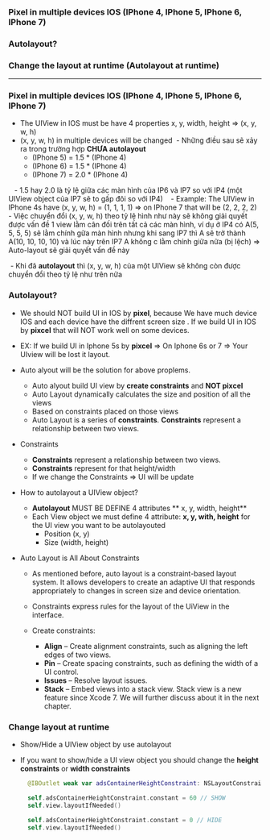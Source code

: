 ### Pixel in multiple devices IOS (IPhone 4, IPhone 5, IPhone 6, IPhone 7)
### Autolayout?
### Change the layout at runtime (Autolayout at runtime)

--------------------------------------------------------


### Pixel in multiple devices IOS (IPhone 4, IPhone 5, IPhone 6, IPhone 7)
  - The UIView in IOS must be have 4 properties x, y, width, height => (x, y, w, h)
  - (x, y, w, h) in multiple devices will be changed
  - Những điều sau sẽ xảy ra trong trường hợp **CHƯA autolayout**
    - (IPhone 5) = 1.5 * (IPhone 4)
    - (IPhone 6) = 1.5 * (IPhone 4)
    - (IPhone 7) = 2.0 * (IPhone 4)
    
    - 1.5 hay 2.0 là tỷ lệ giữa các màn hình của IP6 và IP7 so với IP4 (một UIView object của IP7 sẽ to gấp đôi so với IP4)
    - Example: The UIView in IPhone 4s have (x, y, w, h) = (1, 1, 1, 1) => on IPhone 7 that will be (2, 2, 2, 2)
    - Việc chuyển đổi (x, y, w, h) theo tỷ lệ hình như này sẽ không giải quyết được vấn đề 1 view lằm cân đối trên tất cả các màn hình, ví dụ ở IP4 có A(5, 5, 5, 5) sẽ lằm chính gữa màn hình nhưng khi sang IP7 thì A sẽ trở thành A(10, 10, 10, 10) và lúc này trên IP7 A không c lằm chính giữa nữa (bị lệch) => Auto-layout sẽ giải quyết vấn đề này
    
  - Khi đã **autolayout** thì (x, y, w, h) của một UIView sẽ không còn được chuyển đổi theo tỷ lệ như trên nữa
  
### Autolayout?
 - We should NOT build UI in IOS by **pixel**, because We have much device IOS and each device have the diffrent screen size . If we build UI in IOS by **pixcel** that will NOT work well on some devices.
   
 - EX: If we build UI in Iphone 5s by **pixcel** => On Iphone 6s or 7 => Your UIview will be lost it layout.
   
 - Auto alyout will be the solution for above proplems.
   - Auto alyout build UI view by **create constraints** and **NOT pixcel**
   - Auto Layout dynamically calculates the size and position of all the views
   - Based on constraints placed on those views
   - Auto Layout is a series of **constraints**. **Constraints** represent a relationship between two views.
   
 - Constraints
   - **Constraints** represent a relationship between two views.
   - **Constraints** represent for that height/width
   - If we change the Constraints => UI will be update

 - How to autolayout a UIView object?
   - **Autolayout** MUST BE DEFINE 4 attributes ** x, y, width, height**
   - Each View object we must define 4 attribute: **x, y, with, height** for the UI view you want to be autolayouted
     - Position (x, y)
     - Size (width, height)
     
- Auto Layout is All About Constraints
   - As mentioned before, auto layout is a constraint-based layout system. It allows developers to create an adaptive UI that responds appropriately to changes in screen size and device orientation.
   - Constraints express rules for the layout of the UiView in the interface.
  
   - Create constraints: 
        - **Align** – Create alignment constraints, such as aligning the left edges of two views.
        - **Pin** – Create spacing constraints, such as defining the width of a UI control.
        - **Issues** – Resolve layout issues.
        - **Stack** – Embed views into a stack view. Stack view is a new feature since Xcode 7. We will further discuss about it in the next chapter.
    
### Change layout at runtime
  - Show/Hide a UIView object by use autolayout
  - If you want to show/hide a UI view object you should change the **height constraints** or **width constraints**
  
    ```swift
      @IBOutlet weak var adsContainerHeightConstraint: NSLayoutConstraint!

      self.adsContainerHeightConstraint.constant = 60 // SHOW
      self.view.layoutIfNeeded()

      self.adsContainerHeightConstraint.constant = 0 // HIDE
      self.view.layoutIfNeeded()
    ```
    
